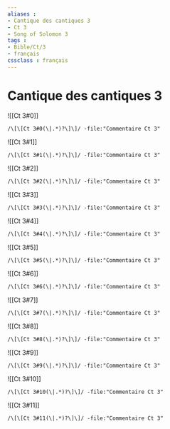```yaml
---
aliases : 
- Cantique des cantiques 3
- Ct 3
- Song of Solomon 3
tags : 
- Bible/Ct/3
- français
cssclass : français
---
```


# Cantique des cantiques 3

![[Ct 3#0]]

```query
/\[\[Ct 3#0(\|.*)?\]\]/ -file:"Commentaire Ct 3"
```

![[Ct 3#1]]

```query
/\[\[Ct 3#1(\|.*)?\]\]/ -file:"Commentaire Ct 3"
```

![[Ct 3#2]]

```query
/\[\[Ct 3#2(\|.*)?\]\]/ -file:"Commentaire Ct 3"
```

![[Ct 3#3]]

```query
/\[\[Ct 3#3(\|.*)?\]\]/ -file:"Commentaire Ct 3"
```

![[Ct 3#4]]

```query
/\[\[Ct 3#4(\|.*)?\]\]/ -file:"Commentaire Ct 3"
```

![[Ct 3#5]]

```query
/\[\[Ct 3#5(\|.*)?\]\]/ -file:"Commentaire Ct 3"
```

![[Ct 3#6]]

```query
/\[\[Ct 3#6(\|.*)?\]\]/ -file:"Commentaire Ct 3"
```

![[Ct 3#7]]

```query
/\[\[Ct 3#7(\|.*)?\]\]/ -file:"Commentaire Ct 3"
```

![[Ct 3#8]]

```query
/\[\[Ct 3#8(\|.*)?\]\]/ -file:"Commentaire Ct 3"
```

![[Ct 3#9]]

```query
/\[\[Ct 3#9(\|.*)?\]\]/ -file:"Commentaire Ct 3"
```

![[Ct 3#10]]

```query
/\[\[Ct 3#10(\|.*)?\]\]/ -file:"Commentaire Ct 3"
```

![[Ct 3#11]]

```query
/\[\[Ct 3#11(\|.*)?\]\]/ -file:"Commentaire Ct 3"
```

